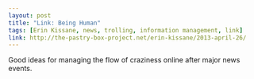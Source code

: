 ```yaml
---
layout: post
title: "Link: Being Human"
tags: [Erin Kissane, news, trolling, information management, link]
link: http://the-pastry-box-project.net/erin-kissane/2013-april-26/
---
```


Good ideas for managing the flow of craziness online after major news events.